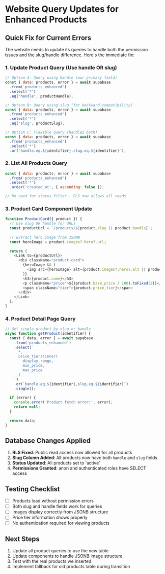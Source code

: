 # Website Query Updates for Enhanced Products

## Quick Fix for Current Errors

The website needs to update its queries to handle both the permission issues and the slug/handle difference. Here's the immediate fix:

### 1. Update Product Query (Use handle OR slug)

```javascript
// Option A: Query using handle (our primary field)
const { data: products, error } = await supabase
  .from('products_enhanced')
  .select('*')
  .eq('handle', productHandle);

// Option B: Query using slug (for backward compatibility)
const { data: products, error } = await supabase
  .from('products_enhanced')
  .select('*')
  .eq('slug', productSlug);

// Option C: Flexible query (handles both)
const { data: products, error } = await supabase
  .from('products_enhanced')
  .select('*')
  .or(`handle.eq.${identifier},slug.eq.${identifier}`);
```

### 2. List All Products Query

```javascript
const { data: products, error } = await supabase
  .from('products_enhanced')
  .select('*')
  .order('created_at', { ascending: false });

// No need for status filter - RLS now allows all reads
```

### 3. Product Card Component Update

```javascript
function ProductCard({ product }) {
  // Use slug OR handle for URLs
  const productUrl = `/products/${product.slug || product.handle}`;
  
  // Extract hero image from JSONB
  const heroImage = product.images?.hero?.url;
  
  return (
    <Link to={productUrl}>
      <div className="product-card">
        {heroImage && (
          <img src={heroImage} alt={product.images?.hero?.alt || product.name} />
        )}
        <h3>{product.name}</h3>
        <p className="price">${(product.base_price / 100).toFixed(2)}</p>
        <span className="tier">{product.price_tier}</span>
      </div>
    </Link>
  );
}
```

### 4. Product Detail Page Query

```javascript
// Get single product by slug or handle
async function getProduct(identifier) {
  const { data, error } = await supabase
    .from('products_enhanced')
    .select(`
      *,
      price_tiers!inner(
        display_range,
        min_price,
        max_price
      )
    `)
    .or(`handle.eq.${identifier},slug.eq.${identifier}`)
    .single();
    
  if (error) {
    console.error('Product fetch error:', error);
    return null;
  }
  
  return data;
}
```

## Database Changes Applied

1. **RLS Fixed**: Public read access now allowed for all products
2. **Slug Column Added**: All products now have both `handle` and `slug` fields
3. **Status Updated**: All products set to 'active'
4. **Permissions Granted**: anon and authenticated roles have SELECT access

## Testing Checklist

- [ ] Products load without permission errors
- [ ] Both slug and handle fields work for queries
- [ ] Images display correctly from JSONB structure
- [ ] Price tier information shows properly
- [ ] No authentication required for viewing products

## Next Steps

1. Update all product queries to use the new table
2. Update components to handle JSONB image structure
3. Test with the real products we inserted
4. Implement fallback for old products table during transition